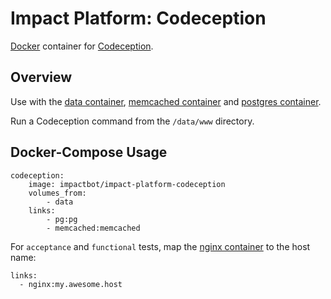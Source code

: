 # Impact Platform: Codeception
[Docker](https://www.docker.com/) container for [Codeception](http://codeception.com/).

## Overview
Use with the [data container](https://github.com/b-lab-org/impact-platform-data), [memcached container](https://github.com/b-lab-org/impact-platform-memcached) and [postgres container](https://github.com/b-lab-org/impact-platform-pg).

Run a Codeception command from the `/data/www` directory.

## Docker-Compose Usage
```
codeception:
    image: impactbot/impact-platform-codeception
    volumes_from:
        - data
    links:
        - pg:pg
        - memcached:memcached
```

For `acceptance` and `functional` tests, map the [nginx container](https://github.com/b-lab-org/impact-platform-nginx) to the host name:
```
links:
  - nginx:my.awesome.host
```
